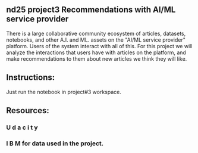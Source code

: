 ## nd25 project3 Recommendations with AI/ML service provider

There is a large collaborative community ecosystem of articles, datasets, notebooks, and other A.I. and ML. assets on the "AI/ML service provider" platform. Users of the system interact with all of this. For this project we will analyze the interactions that users have with articles on the platform, and make recommendations to them about new articles we think they will like. 


## Instructions:
Just run the notebook in project#3 workspace.

## Resources:

### U d a c i t y
### I B M for data used in the project.
